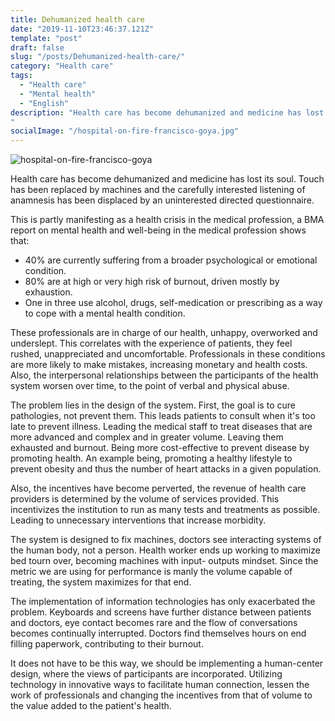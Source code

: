 ```yaml
---
title: Dehumanized health care
date: "2019-11-10T23:46:37.121Z"
template: "post"
draft: false
slug: "/posts/Dehumanized-health-care/"
category: "Health care"
tags:
  - "Health care"
  - "Mental health"
  - "English"
description: "Health care has become dehumanized and medicine has lost its soul. How have we come to this?.
"
socialImage: "/hospital-on-fire-francisco-goya.jpg"
---
```

![hospital-on-fire-francisco-goya](/hospital-on-fire-francisco-goya.jpg)

Health care has become dehumanized and medicine has lost its soul. Touch has been replaced by machines and the carefully interested listening of anamnesis has been displaced by an uninterested directed questionnaire.

This is partly manifesting as a health crisis in the medical profession, a BMA report on mental health and well-being in the medical profession shows that:

- 40% are currently suffering from a broader psychological or emotional condition.
- 80% are at high or very high risk of burnout, driven mostly by exhaustion.
- One in three use alcohol, drugs, self-medication or prescribing as a way to cope with a mental health condition.

These professionals are in charge of our health, unhappy, overworked and underslept. This correlates with the experience of patients, they feel rushed,  unappreciated and uncomfortable. Professionals in these conditions are more likely to make mistakes, increasing monetary and health costs. Also, the interpersonal relationships between the participants of the health system worsen over time, to the point of verbal and physical abuse.

The problem lies in the design of the system. First, the goal is to cure pathologies, not prevent them. This leads patients to consult when it's too late to prevent illness. Leading the medical staff to treat diseases that are more advanced and complex and in greater volume. Leaving them exhausted and burnout. Being more cost-effective to prevent disease by promoting health. An example being, promoting a healthy lifestyle to prevent obesity and thus the number of heart attacks in a given population.

Also, the incentives have become perverted, the revenue of health care providers is determined by the volume of services provided. This incentivizes the institution to run as many tests and treatments as possible. Leading to unnecessary interventions that increase morbidity.

The system is designed to fix machines, doctors see interacting systems of the human body, not a person. Health worker ends up working to maximize bed tourn over, becoming machines with input- outputs mindset. Since the metric we are using for performance is manly the volume capable of treating, the system maximizes for that end.

The implementation of information technologies has only exacerbated the problem. Keyboards and screens have further distance between patients and doctors, eye contact becomes rare and the flow of conversations becomes continually interrupted. Doctors find themselves hours on end filling paperwork, contributing to their burnout.

It does not have to be this way, we should be implementing a human-center design, where the views of participants are incorporated. Utilizing technology in innovative ways to facilitate human connection, lessen the work of professionals and changing the incentives from that of volume to the value added to the patient's health.
